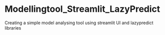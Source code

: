 # Modellingtool_Streamlit_LazyPredict
Creating a simple model analysing tool using streamlit UI and lazypredict libraries
